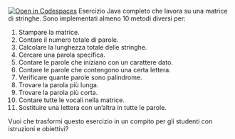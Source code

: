 [![Open in Codespaces](https://classroom.github.com/assets/launch-codespace-2972f46106e565e64193e422d61a12cf1da4916b45550586e14ef0a7c637dd04.svg)](https://classroom.github.com/open-in-codespaces?assignment_repo_id=19440752)
Esercizio Java completo che lavora su una matrice di stringhe. Sono implementati almeno 10 metodi diversi per:

1. Stampare la matrice.
2. Contare il numero totale di parole.
3. Calcolare la lunghezza totale delle stringhe.
4. Cercare una parola specifica.
5. Contare le parole che iniziano con un carattere dato.
6. Contare le parole che contengono una certa lettera.
7. Verificare quante parole sono palindrome.
8. Trovare la parola più lunga.
9. Trovare la parola più corta.
10. Contare tutte le vocali nella matrice.
11. Sostituire una lettera con un’altra in tutte le parole.

Vuoi che trasformi questo esercizio in un compito per gli studenti con istruzioni e obiettivi?
